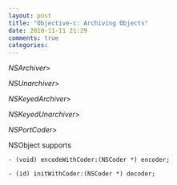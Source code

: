 ```yaml
---
layout: post
title: "Objective-c: Archiving Objects"
date: 2010-11-11 21:29
comments: true
categories: 
---
```


*NSArchiver*>


*NSUnarchiver*>


*NSKeyedArchiver*>


*NSKeyedUnarchiver*>


*NSPortCoder*>


NSObject supports


```- (void) encodeWithCoder:(NSCoder *) encoder;```


```- (id) initWithCoder:(NSCoder *) decoder;```

